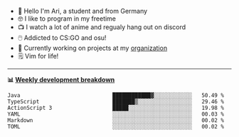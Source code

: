 * 👋 Hello I'm Ari, a student and from Germany
* 🤓 I like to program in my freetime
* 📺 I watch a lot of anime and regualy hang out on discord
* 🖱️ Addicted to CS:GO and osu!
* 👷 Currently working on projects at my [organization](https://github.com/aridevelopment-de)
* 🗒️ Vim for life!

<hr />

**📊 [Weekly development breakdown](https://wakatime.com/@Ari24)**

<!--START_SECTION:waka-->

```text
Java                             ████████████▓░░░░░░░░░░░░   50.49 %
TypeScript                       ███████▒░░░░░░░░░░░░░░░░░   29.46 %
ActionScript 3                   █████░░░░░░░░░░░░░░░░░░░░   19.98 %
YAML                             ░░░░░░░░░░░░░░░░░░░░░░░░░   00.03 %
Markdown                         ░░░░░░░░░░░░░░░░░░░░░░░░░   00.02 %
TOML                             ░░░░░░░░░░░░░░░░░░░░░░░░░   00.02 %
```

<!--END_SECTION:waka-->
